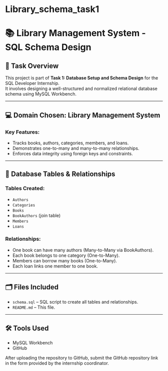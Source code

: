 # Library_schema_task1
# 📚 Library Management System - SQL Schema Design

## 🧩 Task Overview

This project is part of **Task 1: Database Setup and Schema Design** for the SQL Developer Internship.  
It involves designing a well-structured and normalized relational database schema using MySQL Workbench.

---

## 💻 Domain Chosen: Library Management System

### Key Features:
- Tracks books, authors, categories, members, and loans.
- Demonstrates one-to-many and many-to-many relationships.
- Enforces data integrity using foreign keys and constraints.

---

## 🔧 Database Tables & Relationships

### Tables Created:
- `Authors`
- `Categories`
- `Books`
- `BookAuthors` (join table)
- `Members`
- `Loans`

### Relationships:
- One book can have many authors (Many-to-Many via BookAuthors).
- Each book belongs to one category (One-to-Many).
- Members can borrow many books (One-to-Many).
- Each loan links one member to one book.

---

## 🗂️ Files Included
- `schema.sql` – SQL script to create all tables and relationships.
- `README.md` – This file.

---

## 🛠️ Tools Used
- MySQL Workbench
- GitHub
  

After uploading the repository to GitHub, submit the GitHub repository link in the form provided by the internship coordinator.

